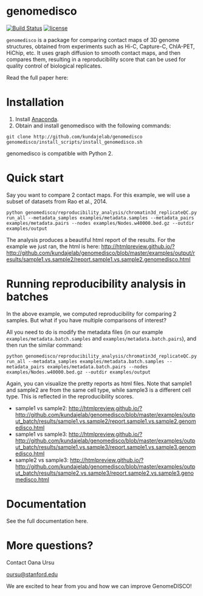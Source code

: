 # genomedisco
[![Build Status](https://travis-ci.org/kundajelab/genomedisco.svg?branch=master)](https://travis-ci.org/kundajelab/genomedisco)
[![license](https://img.shields.io/github/license/mashape/apistatus.svg?maxAge=2592000)](https://github.com/kundajelab/genomedisco/blob/master/LICENSE)

`genomedisco` is a package for comparing contact maps of 3D genome structures, obtained from experiments such as Hi-C, Capture-C, ChIA-PET, HiChip, etc. It uses graph diffusion to smooth contact maps, and then compares them, resulting in a reproducibility score that can be used for quality control of biological replicates.

Read the full paper here:

Installation
===

1. Install [Anaconda](https://www.continuum.io/downloads). 
2. Obtain and install genomedisco with the following commands:
```
git clone http://github.com/kundajelab/genomedisco
genomedisco/install_scripts/install_genomedisco.sh
```

genomedisco is compatible with Python 2.

Quick start
====

Say you want to compare 2 contact maps. For this example, we will use a subset of datasets from Rao et al., 2014. 

```
python genomedisco/reproducibility_analysis/chromatin3d_replicateQC.py run_all --metadata_samples examples/metadata.samples --metadata_pairs examples/metadata.pairs --nodes examples/Nodes.w40000.bed.gz --outdir examples/output 
```

The analysis produces a beautiful html report of the results. For the example we just ran, the html is here: http://htmlpreview.github.io/?http://github.com/kundajelab/genomedisco/blob/master/examples/output/results/sample1.vs.sample2/report.sample1.vs.sample2.genomedisco.html

Running reproducibility analysis in batches
====

In the above example, we computed reproducibility for comparing 2 samples. But what if you have multiple comparisons of interest? 

All you need to do is modify the metadata files (in our example `examples/metadata.batch.samples` and `examples/metadata.batch.pairs`), and then run the similar command:

```
python genomedisco/reproducibility_analysis/chromatin3d_replicateQC.py run_all --metadata_samples examples/metadata.batch.samples --metadata_pairs examples/metadata.batch.pairs --nodes examples/Nodes.w40000.bed.gz --outdir examples/output
```

Again, you can visualize the pretty reports as html files. Note that sample1 and sample2 are from the same cell type, while sample3 is a different cell type. This is reflected in the reproducibility scores. 
- sample1 vs sample2: http://htmlpreview.github.io/?http://github.com/kundajelab/genomedisco/blob/master/examples/output_batch/results/sample1.vs.sample2/report.sample1.vs.sample2.genomedisco.html
- sample1 vs sample3: http://htmlpreview.github.io/?http://github.com/kundajelab/genomedisco/blob/master/examples/output_batch/results/sample1.vs.sample3/report.sample1.vs.sample3.genomedisco.html
- sample2 vs sample3: http://htmlpreview.github.io/?http://github.com/kundajelab/genomedisco/blob/master/examples/output_batch/results/sample2.vs.sample3/report.sample2.vs.sample3.genomedisco.html

Documentation
=============

See the full documentation here.

More questions?
====
Contact Oana Ursu

oursu@stanford.edu

We are excited to hear from you and how we can improve GenomeDISCO!

